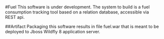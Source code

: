 #Fuel
This software is under development. The system to build is a fuel consumption tracking tool based on a relation database, accessible via REST api.

##Artifact
Packaging this software results in file fuel.war that is meant to be deployed to Jboss Wildfly 8 application server.
